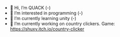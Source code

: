 - 👋 Hi, I’m QUACK (-)
- 👀 I’m interested in programming (-)
- 🌱 I’m currently learning unity (-)
- 📣 I’m currently working on country clickers. Game: https://shuxy.itch.io/country-clicker

